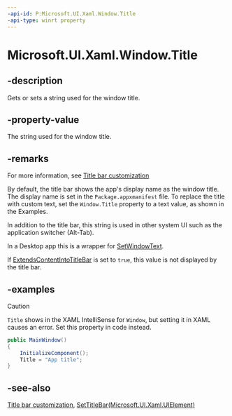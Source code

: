 ```yaml
---
-api-id: P:Microsoft.UI.Xaml.Window.Title
-api-type: winrt property
---
```


# Microsoft.UI.Xaml.Window.Title

<!--
public string Title { get; set; }
-->

## -description

Gets or sets a string used for the window title.

## -property-value

The string used for the window title.

## -remarks

For more information, see [Title bar customization](/windows/apps/develop/title-bar?tabs=winui3#title-1)

By default, the title bar shows the app's display name as the window title. The display name is set in the `Package.appxmanifest` file. To replace the title with custom text, set the `Window.Title` property to a text value, as shown in the Examples.

In addition to the title bar, this string is used in other system UI such as the application switcher (Alt-Tab).

In a Desktop app this is a wrapper for [SetWindowText](/windows/win32/api/winuser/nf-winuser-setwindowtextw).

If [ExtendsContentIntoTitleBar](window_extendscontentintotitlebar.md) is set to `true`, this value is not displayed by the title bar.

## -examples

> [!CAUTION]
> `Title` shows in the XAML IntelliSense for `Window`, but setting it in XAML causes an error. Set this property in code instead.

```csharp
public MainWindow()
{
    InitializeComponent();
    Title = "App title";
}
```

## -see-also

[Title bar customization](/windows/apps/develop/title-bar?tabs=winui3), [SetTitleBar(Microsoft.UI.Xaml.UIElement)](window_settitlebar_1494775390.md)
